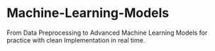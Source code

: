 # Machine-Learning-Models
From Data Preprocessing to Advanced Machine Learning Models for practice with clean Implementation in real time.
